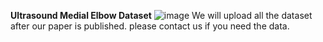 **Ultrasound Medial Elbow Dataset**
![image](https://github.com/user-attachments/assets/d22699d7-b3f5-486a-8769-613e7443e527)
We will upload all the dataset after our paper is published.
please contact us if you need the data.

